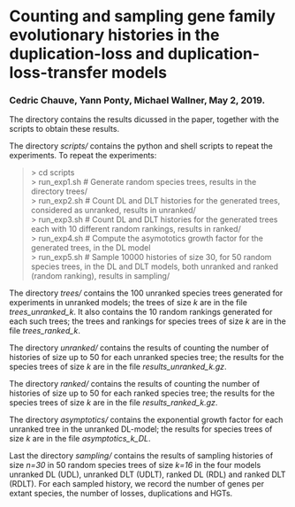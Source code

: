 # Counting and sampling gene family evolutionary histories in the duplication-loss and duplication-loss-transfer models

### Cedric Chauve, Yann Ponty, Michael Wallner, May 2, 2019.

The directory contains the results dicussed in the paper, together with the scripts to obtain these results.

The directory *scripts/* contains the python and shell scripts to repeat the experiments. To repeat the experiments:  
> \> cd scripts  
> \> run_exp1.sh # Generate random species trees, results in the directory trees/  
> \> run_exp2.sh # Count DL and DLT histories for the generated trees, considered as unranked, results in unranked/  
> \> run_exp3.sh # Count DL and DLT histories for the generated trees each with 10 different random rankings, results in ranked/  
> \> run_exp4.sh # Compute the asymototics growth factor for the generated trees, in the DL model  
> \> run_exp5.sh # Sample 10000 histories of size 30, for 50 random species trees, in the DL and DLT models, both unranked and ranked (random ranking), results in sampling/  

The directory *trees/* contains the 100 unranked species trees generated for experiments in unranked models; the trees of size *k* are in the file *trees_unranked_k*. It also contains the 10 random rankings generated for each such trees; the trees and rankings for species trees of size *k* are in the file *trees_ranked_k*.

The directory *unranked/* contains the results of counting the number of histories of size up to 50 for each unranked species tree; the results for the species trees of size *k* are in the file *results_unranked_k.gz*.

The directory *ranked/* contains the results of counting the number of histories of size up to 50 for each ranked species tree; the results for the species trees of size *k* are in the file *results_ranked_k.gz*.

The directory *asymptotics/* contains the exponential growth factor for each unranked tree in the unranked DL-model; the results for species trees of size *k* are in the file *asymptotics_k_DL*.

Last the directory *sampling/* contains the results of sampling histories of size *n=30* in 50 random species trees of size *k=16* in the four models unranked DL (UDL), unranked DLT (UDLT), ranked DL (RDL) and ranked DLT (RDLT). For each sampled history, we record the number of genes per extant species, the number of losses, duplications and HGTs.
